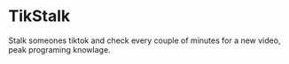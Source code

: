 # TikStalk
Stalk someones tiktok and check every couple of minutes for a new video, peak programing knowlage.
